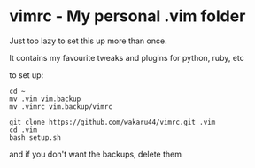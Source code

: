 

# vimrc - My personal .vim folder

Just too lazy to set this up more than once.

It contains my favourite tweaks and plugins for python, ruby, etc

to set up:

    cd ~
    mv .vim vim.backup
    mv .vimrc vim.backup/vimrc
   
    git clone https://github.com/wakaru44/vimrc.git .vim
    cd .vim
    bash setup.sh

and if you don't want the backups, delete them

